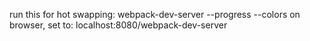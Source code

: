 run this for hot swapping: webpack-dev-server --progress --colors
on browser, set to: localhost:8080/webpack-dev-server

